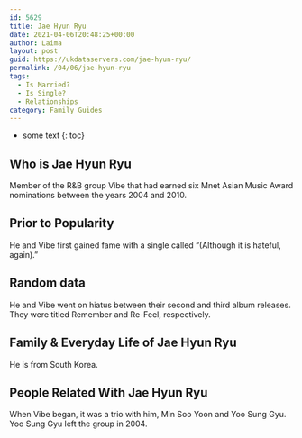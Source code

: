 ```yaml
---
id: 5629
title: Jae Hyun Ryu
date: 2021-04-06T20:48:25+00:00
author: Laima
layout: post
guid: https://ukdataservers.com/jae-hyun-ryu/
permalink: /04/06/jae-hyun-ryu
tags:
  - Is Married?
  - Is Single?
  - Relationships
category: Family Guides
---
```


* some text
{: toc}


## Who is Jae Hyun Ryu
                  
                  
                  
Member of the R&B group Vibe that had earned six Mnet Asian Music Award nominations between the years 2004 and 2010.
                  
              
            
              
            
                
                
                
## Prior to Popularity
                  
                  
                  
He and Vibe first gained fame with a single called &#8220;(Although it is hateful, again).&#8221;
                  
              
            
              
            
                
                
                
## Random data
                  
                  
                  
He and Vibe went on hiatus between their second and third album releases. They were titled Remember and Re-Feel, respectively.
                  
              
            
              
            
                
                
                
## Family & Everyday Life of Jae Hyun Ryu
                  
                  
                  
He is from South Korea.
                  
              
            
              
            
                
                
                
## People Related With Jae Hyun Ryu
                  
                  
                  
When Vibe began, it was a trio with him, Min Soo Yoon and Yoo Sung Gyu. Yoo Sung Gyu left the group in 2004.
                  
              
            
              
            
                
              
            
              
              
            
            
              
            
          
          
          